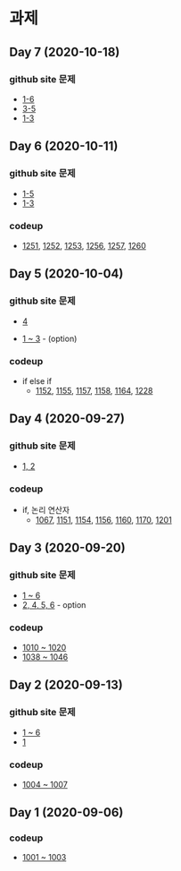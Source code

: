# 과제
## Day 7 (2020-10-18)

### github site 문제
*  [1-6](https://github.com/dulumary/c_programming_09_06/blob/master/05_Loop/test/test02/README.md)
* [3-5](https://github.com/dulumary/c_programming_09_06/blob/master/05_Loop/test/test04/README.md)
* [1-3](https://github.com/dulumary/c_programming_09_06/blob/master/05_Loop/test/test05/README.md)

## Day 6 (2020-10-11)

### github site 문제
*  [1-5](https://github.com/dulumary/c_programming_09_06/blob/master/05_Loop/test/test01/README.md)
* [1-3](https://github.com/dulumary/c_programming_09_06/blob/master/05_Loop/test/test04/README.md)

### codeup

* [1251](https://codeup.kr/problem.php?id=1251), [1252](https://codeup.kr/problem.php?id=1252), [1253](https://codeup.kr/problem.php?id=1253), [1256](https://codeup.kr/problem.php?id=1256), [1257](https://codeup.kr/problem.php?id=1257), [1260](https://codeup.kr/problem.php?id=1260)

## Day 5 (2020-10-04)

### github site 문제
* [4](https://github.com/dulumary/c_programming_09_06/blob/master/04_Condition/test/test06/README.md)

* [1 ~ 3](https://github.com/dulumary/c_programming_09_06/blob/master/04_Condition/test/test06/README.md) - (option)

### codeup

* if else if
	* [1152](https://codeup.kr/problem.php?id=1152), [1155](https://codeup.kr/problem.php?id=1155), [1157](https://codeup.kr/problem.php?id=1157), [1158](https://codeup.kr/problem.php?id=1162), [1164](https://codeup.kr/problem.php?id=1164),  [1228](https://codeup.kr/problem.php?id=1228)




## Day 4 (2020-09-27)

### github site 문제
* [1, 2](https://github.com/dulumary/c_programming_09_06/blob/master/04_Condition/test/test05/README.md)

### codeup

* if, 논리 연산자
	* [1067](https://codeup.kr/problem.php?id=1067), [1151](https://codeup.kr/problem.php?id=1151), [1154](https://codeup.kr/problem.php?id=1154), [1156](https://codeup.kr/problem.php?id=1156), [1160](https://codeup.kr/problem.php?id=1160), [1170](https://codeup.kr/problem.php?id=1170), [1201](https://codeup.kr/problem.php?id=1201)


## Day 3 (2020-09-20)

### github site 문제
* [1 ~ 6](https://github.com/dulumary/c_programming_09_06/blob/master/02_Variable/test/test04/README.md)
* [2, 4, 5, 6](https://github.com/dulumary/c_programming_09_06/blob/master/02_Variable/test/test05/README.md) - option

### codeup
* [1010 ~ 1020](https://codeup.kr/problemsetsol.php?psid=10)
* [1038 ~ 1046](https://codeup.kr/problemsetsol.php?psid=10)

## Day 2 (2020-09-13)

### github site 문제
* [1 ~ 6](https://github.com/dulumary/c_programming_09_06/blob/master/02_Variable/test/test02/README.md)
* [1](https://github.com/dulumary/c_programming_09_06/blob/master/02_Variable/test/test05/README.md)

### codeup
* [1004 ~ 1007](https://codeup.kr/problemsetsol.php?psid=9)

## Day 1 (2020-09-06) 
### codeup
* [1001 ~ 1003](https://codeup.kr/problemsetsol.php?psid=9)






